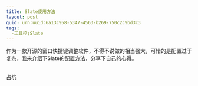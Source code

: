 ```yaml
---
title: Slate使用方法
layout: post
guid: urn:uuid:6a13c958-5347-4563-b269-750c2c9bd3c3
tags:
  -工具控;Slate
---
```

作为一款开源的窗口快捷键调整软件，不得不说做的相当强大，可惜的是配置过于复杂，我来介绍下Slate的配置方法，分享下自己的心得。

<br />
占坑
